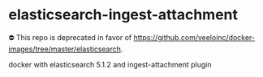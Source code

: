 # elasticsearch-ingest-attachment

⛔ This repo is deprecated in favor of <https://github.com/veeloinc/docker-images/tree/master/elasticsearch>.

docker with elasticsearch 5.1.2 and ingest-attachment plugin
